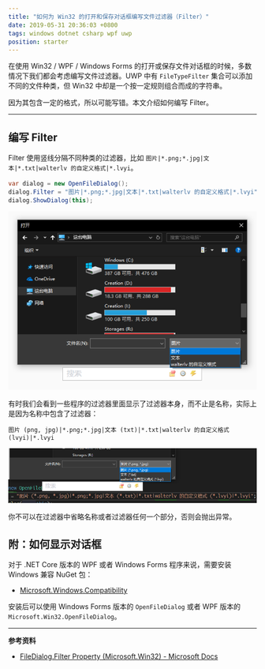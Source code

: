 ```yaml
---
title: "如何为 Win32 的打开和保存对话框编写文件过滤器（Filter）"
date: 2019-05-31 20:36:03 +0800
tags: windows dotnet csharp wpf uwp
position: starter
---
```


在使用 Win32 / WPF / Windows Forms 的打开或保存文件对话框的时候，多数情况下我们都会考虑编写文件过滤器。UWP 中有 `FileTypeFilter` 集合可以添加不同的文件种类，但 Win32 中却是一个按一定规则组合而成的字符串。

因为其包含一定的格式，所以可能写错。本文介绍如何编写 Filter。

---

<div id="toc"></div>

## 编写 Filter

Filter 使用竖线分隔不同种类的过滤器，比如 `图片|*.png;*.jpg|文本|*.txt|walterlv 的自定义格式|*.lvyi`。

```csharp
var dialog = new OpenFileDialog();
dialog.Filter = "图片|*.png;*.jpg|文本|*.txt|walterlv 的自定义格式|*.lvyi";
dialog.ShowDialog(this);
```

![过滤器的显示效果](/static/posts/2019-05-31-20-31-40.png)

有时我们会看到一些程序的过滤器里面显示了过滤器本身，而不止是名称，实际上是因为名称中包含了过滤器：

```
图片 (png, jpg)|*.png;*.jpg|文本 (txt)|*.txt|walterlv 的自定义格式 (lvyi)|*.lvyi
```

![名称中包含过滤器](/static/posts/2019-05-31-20-34-49.png)

你不可以在过滤器中省略名称或者过滤器任何一个部分，否则会抛出异常。

## 附：如何显示对话框

对于 .NET Core 版本的 WPF 或者 Windows Forms 程序来说，需要安装 Windows 兼容 NuGet 包：

- [Microsoft.Windows.Compatibility](https://www.nuget.org/packages/Microsoft.Windows.Compatibility)

安装后可以使用 Windows Forms 版本的 `OpenFileDialog` 或者 WPF 版本的 `Microsoft.Win32.OpenFileDialog`。

---

**参考资料**

- [FileDialog.Filter Property (Microsoft.Win32) - Microsoft Docs](https://docs.microsoft.com/en-us/dotnet/api/microsoft.win32.filedialog.filter)
